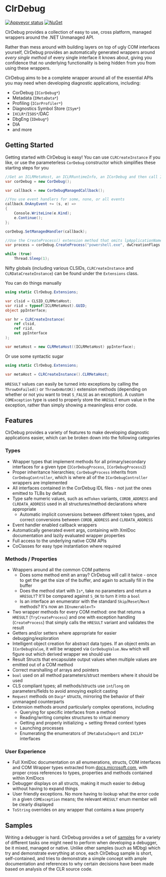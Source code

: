 # ClrDebug

[![Appveyor status](https://ci.appveyor.com/api/projects/status/exeyd1rc7147vbki?svg=true)](https://ci.appveyor.com/project/lordmilko/clrdebug)
[![NuGet](https://img.shields.io/nuget/v/ClrDebug.svg)](https://www.nuget.org/packages/ClrDebug/)

ClrDebug provides a collection of easy to use, cross platform, managed wrappers around the .NET Unmanaged API.

Rather than mess around with building layers on top of ugly COM interfaces yourself, ClrDebug provides an automatically generated
wrappers around *every single method* of every single interface it knows about, giving you confidence that
no underlying functionality is being hidden from you from using these wrappers.

ClrDebug aims to be a complete wrapper around all of the essential APIs you may need when developing diagnostic applications, including:
* CorDebug (`ICorDebug*`)
* Metadata (`IMetaData*`)
* Profiling (`ICorProfiler*`)
* Diagnostics Symbol Store (`ISym*`)
* `IXCLR*`/`ISOS*`/DAC
* DbgEng (`IDebug*`)
* DIA
* and more

## Getting Started

Getting started with ClrDebug is easy! You can use `CLRCreateInstance` if you like, or use the parameterless `CorDebug`
constructor which simplifies these starting steps for you

```c#
//Get an ICLRMetaHost, an ICLRRuntimeInfo, an ICorDebug and then call ICorDebug.Initialize()
var corDebug = new CorDebug();

var callback = new CorDebugManagedCallback();

//You use event handlers for some, none, or all events
callback.OnAnyEvent += (s, e) =>
{
    Console.WriteLine(e.Kind);
    e.Continue();
};

corDebug.SetManagedHandler(callback);

//Use the CreateProcess() extension method that omits lpApplicationName and contains optional parameters
var process = corDebug.CreateProcess("powershell.exe", dwCreationFlags: CreateProcessFlags.CREATE_NEW_CONSOLE);

while (true)
    Thread.Sleep(1);
```

Nifty globals (including various CLSIDs, `CLRCreateInstance` and `CLRDataCreateInstance`) can be found under the `Extensions` class.

You can do things manually

```c#
using static ClrDebug.Extensions;

var clsid = CLSID_CLRMetaHost;
var riid = typeof(ICLRMetaHost).GUID;
object ppInterface;

var hr = CLRCreateInstance(
    ref clsid,
    ref riid,
    out ppInterface
);

var metaHost = new CLRMetaHost((ICLRMetaHost) ppInterface);
```

Or use some syntactic sugar

```c#
using static ClrDebug.Extensions;

var metaHost = CLRCreateInstance().CLRMetaHost;
```

`HRESULT` values can easily be turned into exceptions by calling the `ThrowOnFailed()` or `ThrowOnNotOK()` extension methods (depending on whether or not you want to treat `S_FALSE` as an exception).
A custom `COMException` type is used to properly store the `HRESULT` enum value in the exception, rather than simply showing a meaningless error code.

## Features

ClrDebug provides a variety of features to make developing diagnostic applications easier, which can be broken down into the following categories

### Types

* Wrapper types that implement methods for all primary/secondary interfaces for a given type (`ICorDebugProcess`, `ICorDebugProcess2`)
* Proper inheritance hierarchies; `CorDebugProcess` inherits from `CorDebugController`, which is where all of the `ICorDebugController` wrappers are implemented
* All interfaces contained in the CorDebug IDL files - not just the ones emitted to TLBs by default
* Type safe numeric values, such as `mdToken` variants, `CORDB_ADDRESS` and `CLRDATA_ADDRESS` used in all structures/method declarations where appropriate
    * Automatic implicit conversions between different token types, and correct conversions between `CORDB_ADDRESS` and `CLRDATA_ADDRESS`
* Event handler enabled callback wrappers
* Automatically generated event args, containing with XmlDoc documentation and lazily evaluated wrapper properties
* Full access to the underlying native COM APIs
* CoClasses for easy type instantiation where required

### Methods / Properties

* Wrappers around all the common COM patterns
    * Does some method emit an array? ClrDebug will call it twice - once to get the get the size of the buffer, and again to actually fill in the buffer
    * Does the method start with `Is*`, take no parameters and return a `HRESULT`? It'll be compared against `S_OK` to turn it into a `bool`
    * Is an interface an enumerator with the standard `Skip`/`Reset`/`Next` methods? It's now an `IEnumerable<T>`
* Two wrapper methods for every COM method: one that returns a `HRESULT` (`TryCreateProcess`) and one with exception handling (`CreateProcess`) that simply calls the `HRESULT` variant and validates the result
* Getters and/or setters where appropriate for easier debugging/exploration
* Intelligent object creation for abstract data types. If an object emits an `ICorDebugValue`, it will be wrapped via `CorDebugValue.New` which will figure out which derived wrapper we should use
* Result Structs that encapsulate output values when multiple values are emitted out of a COM method
* Correct marshalling of arrays and pointers
* `bool` used on all method parameters/struct members where it should be used
* CLS compliant types; all methods/structs use `int`/`long` on parameters/fields to avoid annoying explicit casting
* `Request` methods on `Dacp*` structs, mirroring the behavior of their unmanaged counterparts
* Extension methods around particularly complex operations, including
    * Querying for specific interfaces from a method
    * Reading/writing complex structures to virtual memory
    * Getting and properly initializing + setting thread context types
    * Launching processes
    * Enumerating the enumerators of `IMetaDataImport` and `IXCLR*` interfaces

### User Experience

* Full XmlDoc documentation on all enumerations, structs, COM interfaces and COM Wrapper types extracted from [docs.microsoft.com](https://docs.microsoft.com/en-us/dotnet/framework/unmanaged-api/debugging/debugging-interfaces),
with proper cross references to types, properties and methods contained within XmlDocs
* Debugger displays on all structs, making it much easier to debug without having to expand things
* User friendly exceptions. No more having to lookup what the error code in a given `COMException` means; the relevant `HRESULT` enum member will be clearly displayed
* `ToString` overrides on any wrapper that contains a `Name` property

## Samples

Writing a debugger is hard. ClrDebug provides a set of [samples](https://github.com/lordmilko/ClrDebug/tree/master/Samples) for a variety of different tasks one might need to
perform when developing a debugger, be it mixed, managed or native. Unlike other samples (such as MDbg) which try and demonstrate everything at once, each ClrDebug sample
is short, self-contained, and tries to demonstrate a simple concept with ample documentation and references to why certain decisions have been made based on analysis of the CLR source code.